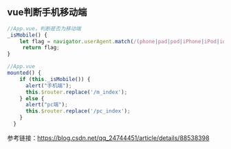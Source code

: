 ## vue判断手机移动端

````js
//App.vue，判断是否为移动端
_isMobile() {
    let flag = navigator.userAgent.match(/(phone|pad|pod|iPhone|iPod|ios|iPad|Android|Mobile|BlackBerry|IEMobile|MQQBrowser|JUC|Fennec|wOSBrowser|BrowserNG|WebOS|Symbian|Windows Phone)/i)
	 return flag;
}

````

````js
//App.vue
mounted() {
    if (this._isMobile()) {
      alert("手机端");
      this.$router.replace('/m_index');
    } else {
      alert("pc端");
      this.$router.replace('/pc_index');
    }
  }
````

参考链接：<https://blog.csdn.net/qq_24744451/article/details/88538398> 